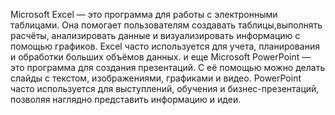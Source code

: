 Microsoft Excel — это программа для работы с электронными таблицами.
Она помогает пользователям создавать таблицы,выполнять расчёты, анализировать данные и визуализировать информацию с помощью графиков.
Excel часто используется для учета, планирования и обработки больших объёмов данных.
и еще 
Microsoft PowerPoint — это программа для создания презентаций. С её помощью можно делать слайды с текстом, изображениями, графиками и видео.
PowerPoint часто используется для выступлений, обучения и бизнес-презентаций, позволяя наглядно представить информацию и идеи.
